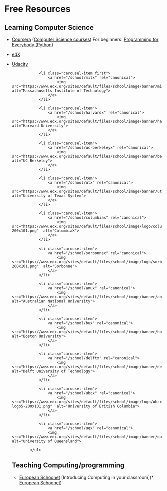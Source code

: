 # Free Resources

## Learning Computer Science

* [Coursera](www.coursera.org) ([Computer Science courses](https://www.coursera.org/browse/computer-science?languages=en))
    For beginners: [Programming for Everybody (Python)](https://class.coursera.org/pythonlearn-003)

* [edX](https://www.edx.org/)

* [Udacity](https://www.udacity.com/)

<ul class="carousel-list">

                <li class="carousel-item first">
                    <a href="/school/mitx" rel="canonical">
                        <img src="https://www.edx.org/sites/default/files/school/image/banner/mit_logo_200x101_0.png"  alt="Massachusetts Institute of Technology">
                    </a>
                </li>

                <li class="carousel-item">
                    <a href="/school/harvardx" rel="canonical">
                        <img src="https://www.edx.org/sites/default/files/school/image/banner/harvard_logo_200x101_0.png"  alt="Harvard University">
                    </a>
                </li>

                <li class="carousel-item">
                    <a href="/school/uc-berkeleyx" rel="canonical">
                        <img src="https://www.edx.org/sites/default/files/school/image/banner/berkeley_logo_200x101_0.png"  alt="UC Berkeley">
                    </a>
                </li>

                <li class="carousel-item">
                    <a href="/school/utx" rel="canonical">
                        <img src="https://www.edx.org/sites/default/files/school/image/banner/ut_logo_200x101_0.png"  alt="University of Texas System">
                    </a>
                </li>

                <li class="carousel-item">
                    <a href="/school/columbiax" rel="canonical">
                        <img src="https://www.edx.org/sites/default/files/school/image/logo/columbia-200x101.png"  alt="ColumbiaX">
                    </a>
                </li>

                <li class="carousel-item">
                    <a href="/school/sorbonnex" rel="canonical">
                        <img src="https://www.edx.org/sites/default/files/school/image/logo/sorbonne-200x101.png"  alt="Sorbonne">
                    </a>
                </li>

                <li class="carousel-item">
                    <a href="/school/anux" rel="canonical">
                        <img src="https://www.edx.org/sites/default/files/school/image/banner/anu_logo_200x101_0.png"  alt="Australian National University">
                    </a>
                </li>

                <li class="carousel-item">
                    <a href="/school/bux" rel="canonical">
                        <img src="https://www.edx.org/sites/default/files/school/image/banner/boston_logo_200x101_0_0.png"  alt="Boston University">
                    </a>
                </li>

                <li class="carousel-item">
                    <a href="/school/delftx" rel="canonical">
                        <img src="https://www.edx.org/sites/default/files/school/image/banner/delft_logo_200x101_0.png"  alt="Delft University of Technology">
                    </a>
                </li>

                <li class="carousel-item">
                    <a href="/school/ubcx" rel="canonical">
                        <img src="https://www.edx.org/sites/default/files/school/image/logo/ubcx-logo5-200x101.png"  alt="University of British Columbia">
                    </a>
                </li>

                <li class="carousel-item">
                    <a href="/school/uqx" rel="canonical">
                    <img src="https://www.edx.org/sites/default/files/school/image/banner/queensland_logo_200x101_0_0.png"  alt="University of Queensland">

            </ul>


## Teaching Computing/programming

* [European Schoonet](http://www.europeanschoolnetacademy.eu) [Introducing Computing in your classroom](* [European Schoonet](http://www.europeanschoolnetacademy.eu/web/introducing-computing-in-your-classroom))

